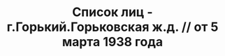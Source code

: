 ---
title: Список лиц - г.Горький.Горьковская ж.д. // от 5 марта 1938 года
description: РГАСПИ, ф.17, т.7, оп.171, дело 415, лист 87
images:
- /disk/pictures/v07/17-171-415-087.jpg
- /disk/pictures/v07/17-171-415-088.jpg
- /disk/pictures/v07/17-171-415-089.jpg
- /disk/pictures/v07/17-171-415-090.jpg
- /disk/pictures/v07/17-171-415-091.jpg
- /disk/pictures/v07/17-171-415-092.jpg
---